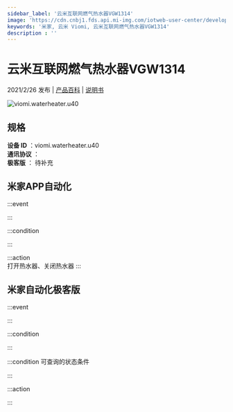 ```yaml
---
sidebar_label: '云米互联网燃气热水器VGW1314'
image: 'https://cdn.cnbj1.fds.api.mi-img.com/iotweb-user-center/developer_1679048939145RxmDLDYJ.png?GalaxyAccessKeyId=AKVGLQWBOVIRQ3XLEW&Expires=9223372036854775807&Signature=YRc7NhmAOZRE0NIRWoWVLTXZhP8='
keywords: '米家, 云米 Viomi, 云米互联网燃气热水器VGW1314'
description : ''
---
```

# 云米互联网燃气热水器VGW1314

2021/2/26 发布 | [产品百科](https://home.mi.com/webapp/content/baike/product/index.html?model=viomi.waterheater.u40/) | [说明书](https://home.mi.com/views/introduction.html?model=viomi.waterheater.u40&region=cn)

![viomi.waterheater.u40](https://cdn.cnbj1.fds.api.mi-img.com/iotweb-user-center/developer_1679048939145RxmDLDYJ.png?GalaxyAccessKeyId=AKVGLQWBOVIRQ3XLEW&Expires=9223372036854775807&Signature=YRc7NhmAOZRE0NIRWoWVLTXZhP8=)

## 规格  
> 
**设备 ID** ：viomi.waterheater.u40  
**通讯协议** ：  
**极客版**  ： 待补充 


## 米家APP自动化  

:::event  

:::

:::condition  

:::

:::action   
打开热水器、关闭热水器
:::

## 米家自动化极客版  

:::event  

:::

:::condition  

:::

:::condition 可查询的状态条件  

:::

:::action  

:::

        
